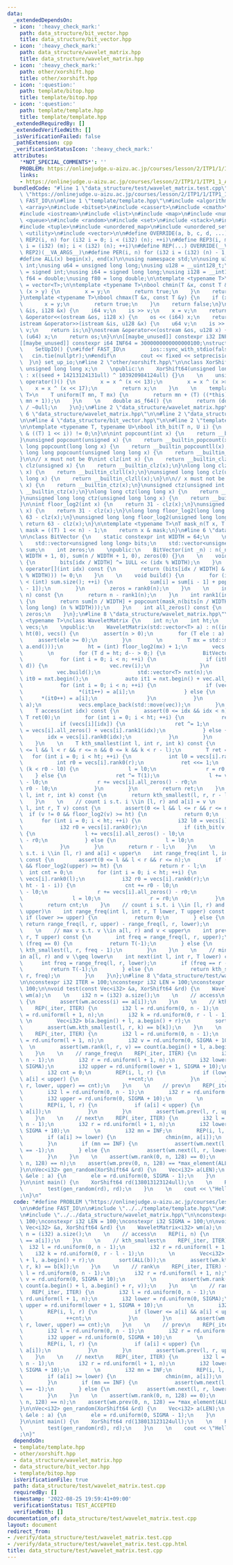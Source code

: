 ```yaml
---
data:
  _extendedDependsOn:
  - icon: ':heavy_check_mark:'
    path: data_structure/bit_vector.hpp
    title: data_structure/bit_vector.hpp
  - icon: ':heavy_check_mark:'
    path: data_structure/wavelet_matrix.hpp
    title: data_structure/wavelet_matrix.hpp
  - icon: ':heavy_check_mark:'
    path: other/xorshift.hpp
    title: other/xorshift.hpp
  - icon: ':question:'
    path: template/bitop.hpp
    title: template/bitop.hpp
  - icon: ':question:'
    path: template/template.hpp
    title: template/template.hpp
  _extendedRequiredBy: []
  _extendedVerifiedWith: []
  _isVerificationFailed: false
  _pathExtension: cpp
  _verificationStatusIcon: ':heavy_check_mark:'
  attributes:
    '*NOT_SPECIAL_COMMENTS*': ''
    PROBLEM: https://onlinejudge.u-aizu.ac.jp/courses/lesson/2/ITP1/1/ITP1_1_A
    links:
    - https://onlinejudge.u-aizu.ac.jp/courses/lesson/2/ITP1/1/ITP1_1_A
  bundledCode: "#line 1 \"data_structure/test/wavelet_matrix.test.cpp\"\n#define PROBLEM\
    \ \"https://onlinejudge.u-aizu.ac.jp/courses/lesson/2/ITP1/1/ITP1_1_A\"\n\n#define\
    \ FAST_IO\n\n#line 1 \"template/template.hpp\"\n#include <algorithm>\n#include\
    \ <array>\n#include <bitset>\n#include <cassert>\n#include <cmath>\n#include <iomanip>\n\
    #include <iostream>\n#include <list>\n#include <map>\n#include <numeric>\n#include\
    \ <queue>\n#include <random>\n#include <set>\n#include <stack>\n#include <string>\n\
    #include <tuple>\n#include <unordered_map>\n#include <unordered_set>\n#include\
    \ <utility>\n#include <vector>\n\n#define OVERRIDE(a, b, c, d, ...) d\n#define\
    \ REP2(i, n) for (i32 i = 0; i < (i32) (n); ++i)\n#define REP3(i, m, n) for (i32\
    \ i = (i32) (m); i < (i32) (n); ++i)\n#define REP(...) OVERRIDE(__VA_ARGS__, REP3,\
    \ REP2)(__VA_ARGS__)\n#define PER(i, n) for (i32 i = (i32) (n) - 1; i >= 0; --i)\n\
    #define ALL(x) begin(x), end(x)\n\nusing namespace std;\n\nusing u32 = unsigned\
    \ int;\nusing u64 = unsigned long long;\nusing u128 = __uint128_t;\nusing i32\
    \ = signed int;\nusing i64 = signed long long;\nusing i128 = __int128_t;\nusing\
    \ f64 = double;\nusing f80 = long double;\n\ntemplate <typename T>\nusing Vec\
    \ = vector<T>;\n\ntemplate <typename T>\nbool chmin(T &x, const T &y) {\n    if\
    \ (x > y) {\n        x = y;\n        return true;\n    }\n    return false;\n\
    }\ntemplate <typename T>\nbool chmax(T &x, const T &y) {\n    if (x < y) {\n \
    \       x = y;\n        return true;\n    }\n    return false;\n}\n\nistream &operator>>(istream\
    \ &is, i128 &x) {\n    i64 v;\n    is >> v;\n    x = v;\n    return is;\n}\nostream\
    \ &operator<<(ostream &os, i128 x) {\n    os << (i64) x;\n    return os;\n}\n\
    istream &operator>>(istream &is, u128 &x) {\n    u64 v;\n    is >> v;\n    x =\
    \ v;\n    return is;\n}\nostream &operator<<(ostream &os, u128 x) {\n    os <<\
    \ (u64) x;\n    return os;\n}\n\n[[maybe_unused]] constexpr i32 INF = 1000000100;\n\
    [[maybe_unused]] constexpr i64 INF64 = 3000000000000000100;\nstruct SetUpIO {\n\
    \    SetUpIO() {\n#ifdef FAST_IO\n        ios::sync_with_stdio(false);\n     \
    \   cin.tie(nullptr);\n#endif\n        cout << fixed << setprecision(15);\n  \
    \  }\n} set_up_io;\n#line 2 \"other/xorshift.hpp\"\n\nclass XorShift64 {\n   \
    \ unsigned long long x;\n    \npublic:\n    XorShift64(unsigned long long seed)\
    \ : x((seed + 14213124131ull) ^ 103920984124ull) {}\n    \n    unsigned long long\
    \ operator()() {\n        x = x ^ (x << 13);\n        x = x ^ (x >> 7);\n    \
    \    x = x ^ (x << 17);\n        return x;\n    }\n    \n    template <typename\
    \ T>\n    T uniform(T mn, T mx) {\n        return mn + (T) ((*this)() % (mx -\
    \ mn + 1));\n    }\n    \n    double as_f64() {\n        return (double) (*this)()\
    \ / ~0ull;\n    }\n};\n#line 2 \"data_structure/wavelet_matrix.hpp\"\n\n#line\
    \ 6 \"data_structure/wavelet_matrix.hpp\"\n\n#line 2 \"data_structure/bit_vector.hpp\"\
    \n\n#line 4 \"data_structure/bit_vector.hpp\"\n\n#line 2 \"template/bitop.hpp\"\
    \n\ntemplate <typename T, typename U>\nbool ith_bit(T n, U i) {\n    return (n\
    \ & ((T) 1 << i)) != 0;\n}\n\nint popcount(int x) {\n    return __builtin_popcount(x);\n\
    }\nunsigned popcount(unsigned x) {\n    return __builtin_popcount(x);\n}\nlong\
    \ long popcount(long long x) {\n    return __builtin_popcountll(x);\n}\nunsigned\
    \ long long popcount(unsigned long long x) {\n    return __builtin_popcountll(x);\n\
    }\n\n// x must not be 0\nint clz(int x) {\n    return __builtin_clz(x);\n}\nunsigned\
    \ clz(unsigned x) {\n    return __builtin_clz(x);\n}\nlong long clz(long long\
    \ x) {\n    return __builtin_clzll(x);\n}\nunsigned long long clz(unsigned long\
    \ long x) {\n    return __builtin_clzll(x);\n}\n\n// x must not be 0\nint ctz(int\
    \ x) {\n    return __builtin_ctz(x);\n}\nunsigned ctz(unsigned int x) {\n    return\
    \ __builtin_ctz(x);\n}\nlong long ctz(long long x) {\n    return __builtin_ctzll(x);\n\
    }\nunsigned long long ctz(unsigned long long x) {\n    return __builtin_ctzll(x);\n\
    }\n\nint floor_log2(int x) {\n    return 31 - clz(x);\n}\nunsigned floor_log2(unsigned\
    \ x) {\n    return 31 - clz(x);\n}\nlong long floor_log2(long long x) {\n    return\
    \ 63 - clz(x);\n}\nunsigned long long floor_log2(unsigned long long x) {\n   \
    \ return 63 - clz(x);\n}\n\ntemplate <typename T>\nT mask_n(T x, T n) {\n    T\
    \ mask = ((T) 1 << n) - 1;\n    return x & mask;\n}\n#line 6 \"data_structure/bit_vector.hpp\"\
    \n\nclass BitVector {\n    static constexpr int WIDTH = 64;\n    \n    int n;\n\
    \    std::vector<unsigned long long> bits;\n    std::vector<unsigned long long>\
    \ sum;\n    int zeros;\n    \npublic:\n    BitVector(int _n) : n(_n), bits(n /\
    \ WIDTH + 1, 0), sum(n / WIDTH + 1, 0), zeros(0) {}\n    \n    void rev(int idx)\
    \ {\n        bits[idx / WIDTH] ^= 1ULL << (idx % WIDTH);\n    }\n    \n    bool\
    \ operator[](int idx) const {\n        return (bits[idx / WIDTH] & (1ULL << (idx\
    \ % WIDTH))) != 0;\n    }\n    \n    void build() {\n        for (int i = 1; i\
    \ < (int) sum.size(); ++i) {\n            sum[i] = sum[i - 1] + popcount(bits[i\
    \ - 1]);\n        }\n        zeros = rank0(n);\n    }\n    \n    int rank0(int\
    \ n) const {\n        return n - rank1(n);\n    }\n    int rank1(int n) const\
    \ {\n        return sum[n / WIDTH] + popcount(mask_n(bits[n / WIDTH], (unsigned\
    \ long long) (n % WIDTH)));\n    }\n    int all_zeros() const {\n        return\
    \ zeros;\n    }\n};\n#line 8 \"data_structure/wavelet_matrix.hpp\"\n\ntemplate\
    \ <typename T>\nclass WaveletMatrix {\n    int n;\n    int ht;\n    std::vector<BitVector>\
    \ vecs;\n    \npublic:\n    WaveletMatrix(std::vector<T> a) : n((int) a.size()),\
    \ ht(0), vecs() {\n        assert(n > 0);\n        for (T ele : a) {\n       \
    \     assert(ele >= 0);\n        }\n        \n        T mx = std::max(T(1), *std::max_element(a.begin(),\
    \ a.end()));\n        ht = (int) floor_log2(mx) + 1;\n        vecs.reserve(ht);\n\
    \        \n        for (T d = ht; d-- > 0;) {\n            BitVector vec(n);\n\
    \            for (int i = 0; i < n; ++i) {\n                if (ith_bit(a[i],\
    \ d)) {\n                    vec.rev(i);\n                }\n            }\n \
    \           vec.build();\n            std::vector<T> nxt(n);\n            auto\
    \ it0 = nxt.begin();\n            auto it1 = nxt.begin() + vec.all_zeros();\n\
    \            for (int i = 0; i < n; ++i) {\n                if (vec[i]) {\n  \
    \                  *(it1++) = a[i];\n                } else {\n              \
    \      *(it0++) = a[i];\n                }\n            }\n            std::swap(nxt,\
    \ a);\n            vecs.emplace_back(std::move(vec));\n        }\n    }\n    \n\
    \    T access(int idx) const {\n        assert(0 <= idx && idx < n);\n       \
    \ T ret(0);\n        for (int i = 0; i < ht; ++i) {\n            ret <<= 1;\n\
    \            if (vecs[i][idx]) {\n                ret ^= 1;\n                idx\
    \ = vecs[i].all_zeros() + vecs[i].rank1(idx);\n            } else {\n        \
    \        idx = vecs[i].rank0(idx);\n            }\n        }\n        return ret;\n\
    \    }\n    \n    T kth_smallest(int l, int r, int k) const {\n        assert(0\
    \ <= l && l < r && r <= n && 0 <= k && k < r - l);\n        T ret = 0;\n     \
    \   for (int i = 0; i < ht; ++i) {\n            int l0 = vecs[i].rank0(l);\n \
    \           int r0 = vecs[i].rank0(r);\n            ret <<= 1;\n            if\
    \ (k < r0 - l0) {\n                l = l0;\n                r = r0;\n        \
    \    } else {\n                ret ^= T(1);\n                l += vecs[i].all_zeros()\
    \ - l0;\n                r += vecs[i].all_zeros() - r0;\n                k -=\
    \ r0 - l0;\n            }\n        }\n        return ret;\n    }\n    T kth_largest(int\
    \ l, int r, int k) const {\n        return kth_smallest(l, r, r - l - k - 1);\n\
    \    }\n    \n    // count i s.t. i \\in [l, r) and a[i] = v \n    int rank(int\
    \ l, int r, T v) const {\n        assert(0 <= l && l <= r && r <= n);\n      \
    \  if (v != 0 && floor_log2(v) >= ht) {\n            return 0;\n        }\n  \
    \      for (int i = 0; i < ht; ++i) {\n            i32 l0 = vecs[i].rank0(l);\n\
    \            i32 r0 = vecs[i].rank0(r);\n            if (ith_bit(v, ht - 1 - i))\
    \ {\n                l += vecs[i].all_zeros() - l0;\n                r += vecs[i].all_zeros()\
    \ - r0;\n            } else {\n                l = l0;\n                r = r0;\n\
    \            }\n        }\n        return r - l;\n    }\n    \n    // count i\
    \ s.t. i \\in [l, r) and a[i] < upper\n    int range_freq(int l, int r, T upper)\
    \ const {\n        assert(0 <= l && l < r && r <= n);\n        if (upper != 0\
    \ && floor_log2(upper) >= ht) {\n            return r - l;\n        }\n      \
    \  int cnt = 0;\n        for (int i = 0; i < ht; ++i) {\n            i32 l0 =\
    \ vecs[i].rank0(l);\n            i32 r0 = vecs[i].rank0(r);\n            if (ith_bit(upper,\
    \ ht - 1 - i)) {\n                cnt += r0 - l0;\n                l += vecs[i].all_zeros()\
    \ - l0;\n                r += vecs[i].all_zeros() - r0;\n            } else {\n\
    \                l = l0;\n                r = r0;\n            }\n        }\n\
    \        return cnt;\n    }\n    // count i s.t. i \\in [l, r) and a[i] \\in [lower,\
    \ upper)\n    int range_freq(int l, int r, T lower, T upper) const {\n       \
    \ if (lower >= upper) {\n            return 0;\n        } else {\n           \
    \ return range_freq(l, r, upper) - range_freq(l, r, lower);\n        }\n    }\n\
    \    \n    // max v s.t. v \\in a[l, r) and v < upper\n    int prev(int l, int\
    \ r, T upper) const {\n        int freq = range_freq(l, r, upper);\n        if\
    \ (freq == 0) {\n            return T(-1);\n        } else {\n            return\
    \ kth_smallest(l, r, freq - 1);\n        }\n    }\n    \n    // min v s.t. v \\\
    in a[l, r) and v \\geq lower\n    int next(int l, int r, T lower) const {\n  \
    \      int freq = range_freq(l, r, lower);\n        if (freq == r - l) {\n   \
    \         return T(-1);\n        } else {\n            return kth_smallest(l,\
    \ r, freq);\n        }\n    }\n};\n#line 8 \"data_structure/test/wavelet_matrix.test.cpp\"\
    \n\nconstexpr i32 ITER = 100;\nconstexpr i32 LEN = 100;\nconstexpr i32 SIGMA =\
    \ 100;\n\nvoid test(const Vec<i32> &a, XorShift64 &rd) {\n    WaveletMatrix<i32>\
    \ wm(a);\n    \n    i32 n = (i32) a.size();\n    \n    // access\n    REP(i, n)\
    \ {\n        assert(wm.access(i) == a[i]);\n    }\n    \n    // kth_smallest\n\
    \    REP(_iter, ITER) {\n        i32 l = rd.uniform(0, n - 1);\n        i32 r\
    \ = rd.uniform(l + 1, n);\n        i32 k = rd.uniform(0, r - l - 1);\n       \
    \ \n        Vec<i32> b(a.begin() + l, a.begin() + r);\n        sort(ALL(b));\n\
    \        assert(wm.kth_smallest(l, r, k) == b[k]);\n    }\n    \n    // rank\n\
    \    REP(_iter, ITER) {\n        i32 l = rd.uniform(0, n - 1);\n        i32 r\
    \ = rd.uniform(l + 1, n);\n        i32 v = rd.uniform(0, SIGMA + 10);\n      \
    \  \n        assert(wm.rank(l, r, v) == count(a.begin() + l, a.begin() + r, v));\n\
    \    }\n    \n    // range_freq\n    REP(_iter, ITER) {\n        i32 l = rd.uniform(0,\
    \ n - 1);\n        i32 r = rd.uniform(l + 1, n);\n        i32 lower = rd.uniform(0,\
    \ SIGMA);\n        i32 upper = rd.uniform(lower + 1, SIGMA + 10);\n        \n\
    \        i32 cnt = 0;\n        REP(i, l, r) {\n            if (lower <= a[i] &&\
    \ a[i] < upper) {\n                ++cnt;\n            }\n        }\n        assert(wm.range_freq(l,\
    \ r, lower, upper) == cnt);\n    }\n    \n    // prev\n    REP(_iter, ITER) {\n\
    \        i32 l = rd.uniform(0, n - 1);\n        i32 r = rd.uniform(l + 1, n);\n\
    \        i32 upper = rd.uniform(0, SIGMA + 10);\n        \n        i32 mx = -1;\n\
    \        REP(i, l, r) {\n            if (a[i] < upper) {\n                chmax(mx,\
    \ a[i]);\n            }\n        }\n        assert(wm.prev(l, r, upper) == mx);\n\
    \    }\n    \n    // next\n    REP(_iter, ITER) {\n        i32 l = rd.uniform(0,\
    \ n - 1);\n        i32 r = rd.uniform(l + 1, n);\n        i32 lower = rd.uniform(0,\
    \ SIGMA + 10);\n        \n        i32 mn = INF;\n        REP(i, l, r) {\n    \
    \        if (a[i] >= lower) {\n                chmin(mn, a[i]);\n            }\n\
    \        }\n        if (mn == INF) {\n            assert(wm.next(l, r, lower)\
    \ == -1);\n        } else {\n            assert(wm.next(l, r, lower) == mn);\n\
    \        }\n    }\n    \n    assert(wm.rank(0, n, 128) == 0);\n    assert(wm.range_freq(0,\
    \ n, 128) == n);\n    assert(wm.prev(0, n, 128) == *max_element(ALL(a)));    \n\
    }\n\nVec<i32> gen_random(XorShift64 &rd) {\n    Vec<i32> a(LEN);\n    for (i32\
    \ &ele : a) {\n        ele = rd.uniform(0, SIGMA - 1);\n    }\n    return a;\n\
    }\n\nint main() {\n    XorShift64 rd(138013123124ull);\n    \n    REP(_, 10) {\n\
    \        test(gen_random(rd), rd);\n    }\n    \n    cout << \"Hello World\\n\"\
    ;\n}\n"
  code: "#define PROBLEM \"https://onlinejudge.u-aizu.ac.jp/courses/lesson/2/ITP1/1/ITP1_1_A\"\
    \n\n#define FAST_IO\n\n#include \"../../template/template.hpp\"\n#include \"../../other/xorshift.hpp\"\
    \n#include \"../../data_structure/wavelet_matrix.hpp\"\n\nconstexpr i32 ITER =\
    \ 100;\nconstexpr i32 LEN = 100;\nconstexpr i32 SIGMA = 100;\n\nvoid test(const\
    \ Vec<i32> &a, XorShift64 &rd) {\n    WaveletMatrix<i32> wm(a);\n    \n    i32\
    \ n = (i32) a.size();\n    \n    // access\n    REP(i, n) {\n        assert(wm.access(i)\
    \ == a[i]);\n    }\n    \n    // kth_smallest\n    REP(_iter, ITER) {\n      \
    \  i32 l = rd.uniform(0, n - 1);\n        i32 r = rd.uniform(l + 1, n);\n    \
    \    i32 k = rd.uniform(0, r - l - 1);\n        \n        Vec<i32> b(a.begin()\
    \ + l, a.begin() + r);\n        sort(ALL(b));\n        assert(wm.kth_smallest(l,\
    \ r, k) == b[k]);\n    }\n    \n    // rank\n    REP(_iter, ITER) {\n        i32\
    \ l = rd.uniform(0, n - 1);\n        i32 r = rd.uniform(l + 1, n);\n        i32\
    \ v = rd.uniform(0, SIGMA + 10);\n        \n        assert(wm.rank(l, r, v) ==\
    \ count(a.begin() + l, a.begin() + r, v));\n    }\n    \n    // range_freq\n \
    \   REP(_iter, ITER) {\n        i32 l = rd.uniform(0, n - 1);\n        i32 r =\
    \ rd.uniform(l + 1, n);\n        i32 lower = rd.uniform(0, SIGMA);\n        i32\
    \ upper = rd.uniform(lower + 1, SIGMA + 10);\n        \n        i32 cnt = 0;\n\
    \        REP(i, l, r) {\n            if (lower <= a[i] && a[i] < upper) {\n  \
    \              ++cnt;\n            }\n        }\n        assert(wm.range_freq(l,\
    \ r, lower, upper) == cnt);\n    }\n    \n    // prev\n    REP(_iter, ITER) {\n\
    \        i32 l = rd.uniform(0, n - 1);\n        i32 r = rd.uniform(l + 1, n);\n\
    \        i32 upper = rd.uniform(0, SIGMA + 10);\n        \n        i32 mx = -1;\n\
    \        REP(i, l, r) {\n            if (a[i] < upper) {\n                chmax(mx,\
    \ a[i]);\n            }\n        }\n        assert(wm.prev(l, r, upper) == mx);\n\
    \    }\n    \n    // next\n    REP(_iter, ITER) {\n        i32 l = rd.uniform(0,\
    \ n - 1);\n        i32 r = rd.uniform(l + 1, n);\n        i32 lower = rd.uniform(0,\
    \ SIGMA + 10);\n        \n        i32 mn = INF;\n        REP(i, l, r) {\n    \
    \        if (a[i] >= lower) {\n                chmin(mn, a[i]);\n            }\n\
    \        }\n        if (mn == INF) {\n            assert(wm.next(l, r, lower)\
    \ == -1);\n        } else {\n            assert(wm.next(l, r, lower) == mn);\n\
    \        }\n    }\n    \n    assert(wm.rank(0, n, 128) == 0);\n    assert(wm.range_freq(0,\
    \ n, 128) == n);\n    assert(wm.prev(0, n, 128) == *max_element(ALL(a)));    \n\
    }\n\nVec<i32> gen_random(XorShift64 &rd) {\n    Vec<i32> a(LEN);\n    for (i32\
    \ &ele : a) {\n        ele = rd.uniform(0, SIGMA - 1);\n    }\n    return a;\n\
    }\n\nint main() {\n    XorShift64 rd(138013123124ull);\n    \n    REP(_, 10) {\n\
    \        test(gen_random(rd), rd);\n    }\n    \n    cout << \"Hello World\\n\"\
    ;\n}"
  dependsOn:
  - template/template.hpp
  - other/xorshift.hpp
  - data_structure/wavelet_matrix.hpp
  - data_structure/bit_vector.hpp
  - template/bitop.hpp
  isVerificationFile: true
  path: data_structure/test/wavelet_matrix.test.cpp
  requiredBy: []
  timestamp: '2022-08-25 19:59:41+09:00'
  verificationStatus: TEST_ACCEPTED
  verifiedWith: []
documentation_of: data_structure/test/wavelet_matrix.test.cpp
layout: document
redirect_from:
- /verify/data_structure/test/wavelet_matrix.test.cpp
- /verify/data_structure/test/wavelet_matrix.test.cpp.html
title: data_structure/test/wavelet_matrix.test.cpp
---
```

